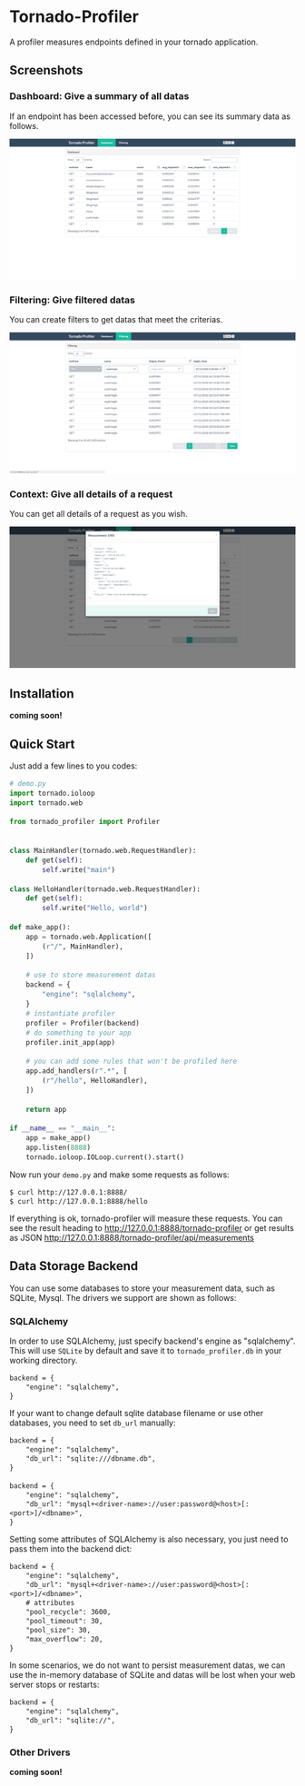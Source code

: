 # Tornado-Profiler

A profiler measures endpoints defined in your tornado application.


## Screenshots

### Dashboard: Give a summary of all datas

If an endpoint has been accessed before, you can see its summary data as follows.

![dashboard](https://raw.githubusercontent.com/garenchan/tornado-profiler/master/docs/screenshots/dashboard.png)

### Filtering: Give filtered datas 

You can create filters to get datas that meet the criterias.

![filtering](https://raw.githubusercontent.com/garenchan/tornado-profiler/master/docs/screenshots/filtering.png)

### Context: Give all details of a request

You can get all details of a request as you wish.

![context](https://raw.githubusercontent.com/garenchan/tornado-profiler/master/docs/screenshots/context.png)


## Installation

**coming soon!**


## Quick Start

Just add a few lines to you codes:
```python
# demo.py
import tornado.ioloop
import tornado.web

from tornado_profiler import Profiler


class MainHandler(tornado.web.RequestHandler):
    def get(self):
        self.write("main")

class HelloHandler(tornado.web.RequestHandler):
    def get(self):
        self.write("Hello, world")

def make_app():
    app = tornado.web.Application([
        (r"/", MainHandler),
    ])
    
    # use to store measurement datas
    backend = {
        "engine": "sqlalchemy",
    }
    # instantiate profiler
    profiler = Profiler(backend)
    # do something to your app
    profiler.init_app(app)
    
    # you can add some rules that won't be profiled here
    app.add_handlers(r".*", [
        (r"/hello", HelloHandler),
    ])
    
    return app

if __name__ == "__main__":
    app = make_app()
    app.listen(8888)
    tornado.ioloop.IOLoop.current().start()
```

Now run your `demo.py` and make some requests as follows:

    $ curl http://127.0.0.1:8888/
    $ curl http://127.0.0.1:8888/hello

If everything is ok, tornado-profiler will measure these requests. You can see the result heading to http://127.0.0.1:8888/tornado-profiler or get results as JSON http://127.0.0.1:8888/tornado-profiler/api/measurements


## Data Storage Backend

You can use some databases to store your measurement data, such as SQLite, Mysql. The drivers we support are shown as follows:

### SQLAlchemy

In order to use SQLAlchemy, just specify backend's engine as "sqlalchemy". This will use `SQLite` by default and save it to `tornado_profiler.db` in your working directory.

    backend = {
        "engine": "sqlalchemy",
    }

If your want to change default sqlite database filename or use other databases, you need to set `db_url` manually:

    backend = {
        "engine": "sqlalchemy",
        "db_url": "sqlite:///dbname.db",
    }
    
    backend = {
        "engine": "sqlalchemy",
        "db_url": "mysql+<driver-name>://user:password@<host>[:<port>]/<dbname>",
    }

Setting some attributes of SQLAlchemy is also necessary, you just need to pass them into the backend dict:

    backend = {
        "engine": "sqlalchemy",
        "db_url": "mysql+<driver-name>://user:password@<host>[:<port>]/<dbname>",
        # attributes
        "pool_recycle": 3600,
        "pool_timeout": 30,
        "pool_size": 30,
        "max_overflow": 20,
    }

In some scenarios, we do not want to persist measurement datas, we can use the in-memory database of SQLite and datas will be lost when your web server stops or restarts:

    backend = {
        "engine": "sqlalchemy",
        "db_url": "sqlite://",
    }

### Other Drivers

**coming soon!**
